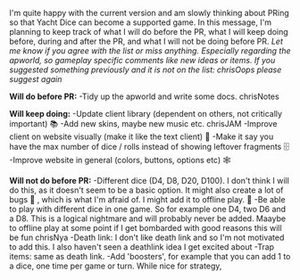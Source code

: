 I'm quite happy with the current version and am slowly thinking about PRing so that Yacht Dice can become a supported game.
In this message, I'm planning to keep track of what I will do before the PR, what I will keep doing before, during and after the PR, and what I will not be doing before PR. 
*Let me know if you agree with the list or miss anything. Especially regarding the apworld, so gameplay specific comments like new ideas or items. If you suggested something previously and it is not on the list: chrisOops please suggest again*

**Will do before PR:**
-Tidy up the apworld and write some docs. chrisNotes 

**Will keep doing:**
-Update client library (dependent on others, not critically important) :books: 
-Add new skins, maybe new music etc. chrisJAM 
-Improve client on website visually (make it like the text client) :newspaper: 
-Make it say you have the max number of dice / rolls instead of showing leftover fragments :file_cabinet: 
-Improve website in general (colors, buttons, options etc) :spider_web: 

**Will not do before PR:**
-Different dice (D4, D8, D20, D100). I don't think I will do this, as it doesn't seem to be a basic option. It might also create a lot of bugs :lady_beetle: , which is what I'm afraid of. I might add it to offline play. :game_die: 
-Be able to play with different dice in one game. So for example one D4, two D6 and a D8. This is a logical nightmare and will probably never be added. Maaybe to offline play at some point if I get bombarded with good reasons this will be fun chrisNya 
-Death link: I don't like death link and so I'm not motivated to add this. I also haven't seen a deathlink idea I get excited about
-Trap items: same as death link.
-Add 'boosters', for example that you can add 1 to a dice, one time per game or turn. While nice for strategy, 
